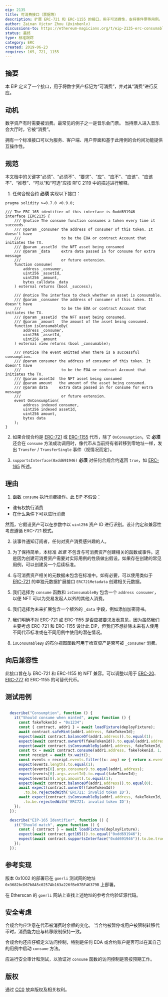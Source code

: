 ```yaml
---
eip: 2135
title: 可消费接口（票据等）
description: 扩展 ERC-721 和 ERC-1155 的接口，用于可消费性，支持事件票等用例。
author: Zainan Victor Zhou (@xinbenlv)
discussions-to: https://ethereum-magicians.org/t/eip-2135-erc-consumable-interface/3439
status: 最终
type: 标准跟踪
category: ERC
created: 2019-06-23
requires: 165, 721, 1155
---
```


## 摘要

本 EIP 定义了一个接口，用于将数字资产标记为“可消费”，并对其“消费”进行反应。

## 动机

数字资产有时需要被消费。最常见的例子之一是音乐会门票。
当持票人进入音乐会大厅时，它被“消费”。

拥有一个标准接口可以为服务、客户端、用户界面和基于此用例的合约间功能提供互操作性。

## 规范

本文档中的关键字“必须”、“必须不”、“要求”、“应”、“应不”、“应该”、“应该不”、“推荐”、“可以”和“可选”应按 RFC 2119 中的描述进行解释。

1. 任何合规合约 **必须** 实现以下接口：

```solidity
pragma solidity >=0.7.0 <0.9.0;

/// The ERC-165 identifier of this interface is 0xdd691946
interface IERC2135 {
    /// @notice The consume function consumes a token every time it succeeds.
    /// @param _consumer the address of consumer of this token. It doesn't have
    ///                  to be the EOA or contract Account that initiates the TX.
    /// @param _assetId  the NFT asset being consumed
    /// @param _data     extra data passed in for consume for extra message
    ///                  or future extension.
    function consume(
        address _consumer,
        uint256 _assetId,
        uint256 _amount,
        bytes calldata _data
    ) external returns (bool _success);

    /// @notice The interface to check whether an asset is consumable.
    /// @param _consumer the address of consumer of this token. It doesn't have
    ///                  to be the EOA or contract Account that initiates the TX.
    /// @param _assetId  the NFT asset being consumed.
    /// @param _amount   the amount of the asset being consumed.
    function isConsumableBy(
        address _consumer,
        uint256 _assetId,
        uint256 _amount
    ) external view returns (bool _consumable);

    /// @notice The event emitted when there is a successful consumption.
    /// @param consumer the address of consumer of this token. It doesn't have
    ///                  to be the EOA or contract Account that initiates the TX.
    /// @param assetId  the NFT asset being consumed
    /// @param amount   the amount of the asset being consumed.
    /// @param data     extra data passed in for consume for extra message
    ///                  or future extension.
    event OnConsumption(
        address indexed consumer,
        uint256 indexed assetId,
        uint256 amount,
        bytes data
    );
}
```

2. 如果合规合约是 [ERC-721](./eip-721.md) 或 [ERC-1155](./eip-1155.md) 代币，除了 `OnConsumption`，它 **必须** 还会在 `consume` 方法成功调用时，像代币从当前持有者转移到零地址一样，发出 `Transfer` / `TransferSingle` 事件（视情况而定）。

3. `supportsInterface(0xdd691946)` **必须** 对任何合规合约返回 `true`，如 [ERC-165](./eip-165.md) 所述。

## 理由

1. 函数 `consume` 执行消费操作。此 EIP 不假设：

- 谁有权执行消费
- 在什么条件下可以进行消费

然而，它假设资产可以在参数中以 `uint256` 资产 ID 进行识别。设计约定和兼容性考虑遵循 ERC-721 模式。

2. 该事件通知订阅者，任何对资产消费感兴趣的人。

3. 为了保持简单，本标准 *故意* 不包含与可消费资产创建相关的函数或事件。这是因为创建可消费资产需要对实际用例的性质做出假设。如果存在创建的常见用例，可以创建另一个后续标准。

4. 与可消费资产相关的元数据未包含在标准中。如有必要，可以使用类似于 [ERC-721](./eip-721.md) 的单独元数据扩展接口 `ERC721Metadata` 创建相关元数据。

5. 我们选择为 `consume` 函数和 `isConsumableBy` 包含一个 `address consumer`，以便 NFT 可以为交易发起人以外的其他人消费。

6. 我们选择为未来扩展包含一个额外的 `_data` 字段，例如添加加密背书。

7. 我们明确不对 ERC-721 或 ERC-1155 是否应被要求发表意见，因为虽然我们主要考虑 ERC-721 和 ERC-1155 设计此 EIP，但我们不想排除未来有人使用不同代币标准或在不同用例中使用的潜在情况。

8. `isConsumableBy` 的布尔视图函数可用于检查资产是否可被 `_consumer` 消费。

## 向后兼容性

此接口旨在与 ERC-721 和 ERC-1155 的 NFT 兼容。可以调整以用于 [ERC-20](./eip-20.md)、[ERC-777](./eip-777.md) 和 ERC-1155 的可替代代币。

## 测试用例

```ts

  describe("Consumption", function () {
    it("Should consume when minted", async function () {
      const fakeTokenId = "0x1234";
      const { contract, addr1 } = await loadFixture(deployFixture);
      await contract.safeMint(addr1.address, fakeTokenId);
      expect(await contract.balanceOf(addr1.address)).to.equal(1);
      expect(await contract.ownerOf(fakeTokenId)).to.equal(addr1.address);
      expect(await contract.isConsumableBy(addr1.address, fakeTokenId, 1)).to.be.true;
      const tx = await contract.consume(addr1.address, fakeTokenId, 1, []);
      const receipt = await tx.wait();
      const events = receipt.events.filter((x: any) => { return x.event == "OnConsumption" });
      expect(events.length).to.equal(1);
      expect(events[0].args.consumer).to.equal(addr1.address);
      expect(events[0].args.assetId).to.equal(fakeTokenId);
      expect(events[0].args.amount).to.equal(1);
      expect(await contract.balanceOf(addr1.address)).to.equal(0);
      await expect(contract.ownerOf(fakeTokenId))
        .to.be.rejectedWith('ERC721: invalid token ID');
      await expect(contract.isConsumableBy(addr1.address, fakeTokenId, 1))
        .to.be.rejectedWith('ERC721: invalid token ID');
    });
  });

  describe("EIP-165 Identifier", function () {
    it("Should match", async function () {
      const { contract } = await loadFixture(deployFixture);
      expect(await contract.get165()).to.equal("0xdd691946");
      expect(await contract.supportsInterface("0xdd691946")).to.be.true;
    });
  });
```

## 参考实现

版本 0x1002 的部署已在 `goerli` 测试网的地址 `0x3682bcD67b8A5c0257Ab163a226fBe07BF46379B` 上部署。

在 Etherscan 的 `goerli` 网站上查找上述地址的参考合约验证源代码。

## 安全考虑

合规合约应注意在代币被消费时余额的变化。
当合约被暂停或用户被限制转移代币时，消费能力应与转移限制保持一致。

合规合约还应仔细定义访问控制，特别是任何 EOA 或合约账户是否可以在其自己的用例中启动 `consume` 方法。

应进行安全审计和测试，以验证对 `consume` 函数的访问控制是否按预期工作。

## 版权

通过 [CC0](../LICENSE.md) 放弃版权及相关权利。